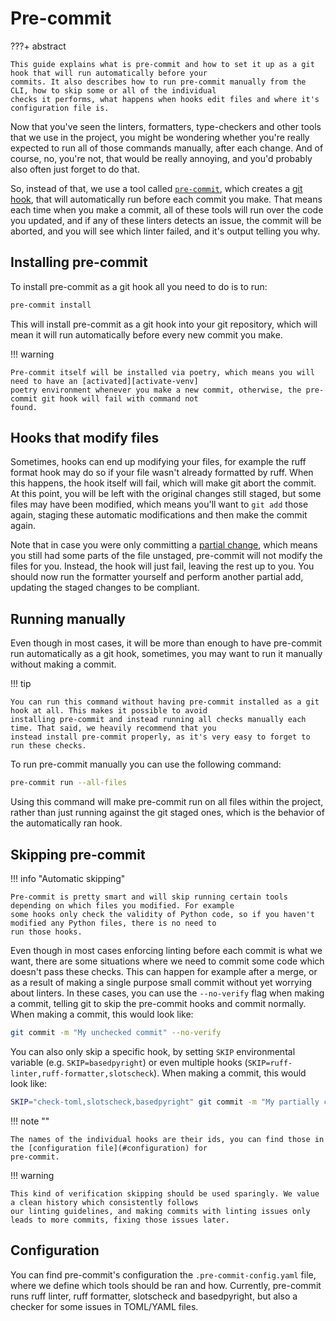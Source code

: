# Pre-commit

???+ abstract

    This guide explains what is pre-commit and how to set it up as a git hook that will run automatically before your
    commits. It also describes how to run pre-commit manually from the CLI, how to skip some or all of the individual
    checks it performs, what happens when hooks edit files and where it's configuration file is.

Now that you've seen the linters, formatters, type-checkers and other tools that we use in the project, you might be
wondering whether you're really expected to run all of those commands manually, after each change. And of course, no,
you're not, that would be really annoying, and you'd probably also often just forget to do that.

So, instead of that, we use a tool called [`pre-commit`][pre-commit], which creates a [git hook][git-hooks], that will
automatically run before each commit you make. That means each time when you make a commit, all of these tools will run
over the code you updated, and if any of these linters detects an issue, the commit will be aborted, and you will see
which linter failed, and it's output telling you why.

## Installing pre-commit

To install pre-commit as a git hook all you need to do is to run:

```bash
pre-commit install
```

This will install pre-commit as a git hook into your git repository, which will mean it will run automatically before
every new commit you make.

!!! warning

    Pre-commit itself will be installed via poetry, which means you will need to have an [activated][activate-venv]
    poetry environment whenever you make a new commit, otherwise, the pre-commit git hook will fail with command not
    found.

## Hooks that modify files

Sometimes, hooks can end up modifying your files, for example the ruff format hook may do so if your file wasn't
already formatted by ruff. When this happens, the hook itself will fail, which will make git abort the commit. At this
point, you will be left with the original changes still staged, but some files may have been modified, which means
you'll want to `git add` those again, staging these automatic modifications and then make the commit again.

Note that in case you were only committing a [partial change][partial-git-add], which means you still had some parts of
the file unstaged, pre-commit will not modify the files for you. Instead, the hook will just fail, leaving the rest up
to you. You should now run the formatter yourself and perform another partial add, updating the staged changes to be
compliant.

## Running manually

Even though in most cases, it will be more than enough to have pre-commit run automatically as a git hook,
sometimes, you may want to run it manually without making a commit.

!!! tip

    You can run this command without having pre-commit installed as a git hook at all. This makes it possible to avoid
    installing pre-commit and instead running all checks manually each time. That said, we heavily recommend that you
    instead install pre-commit properly, as it's very easy to forget to run these checks.

To run pre-commit manually you can use the following command:

```bash
pre-commit run --all-files
```

Using this command will make pre-commit run on all files within the project, rather than just running against the
git staged ones, which is the behavior of the automatically ran hook.

## Skipping pre-commit

!!! info "Automatic skipping"

    Pre-commit is pretty smart and will skip running certain tools depending on which files you modified. For example
    some hooks only check the validity of Python code, so if you haven't modified any Python files, there is no need to
    run those hooks.

Even though in most cases enforcing linting before each commit is what we want, there are some situations where we need
to commit some code which doesn't pass these checks. This can happen for example after a merge, or as a result of
making a single purpose small commit without yet worrying about linters. In these cases, you can use the `--no-verify`
flag when making a commit, telling git to skip the pre-commit hooks and commit normally. When making a commit, this
would look like:

```bash
git commit -m "My unchecked commit" --no-verify
```

You can also only skip a specific hook, by setting `SKIP` environmental variable (e.g. `SKIP=basedpyright`) or even
multiple hooks (`SKIP=ruff-linter,ruff-formatter,slotscheck`). When making a commit, this would look like:

```bash
SKIP="check-toml,slotscheck,basedpyright" git commit -m "My partially checked commit"
```

!!! note ""

    The names of the individual hooks are their ids, you can find those in the [configuration file](#configuration) for
    pre-commit.

!!! warning

    This kind of verification skipping should be used sparingly. We value a clean history which consistently follows
    our linting guidelines, and making commits with linting issues only leads to more commits, fixing those issues later.

## Configuration

You can find pre-commit's configuration the `.pre-commit-config.yaml` file, where we define which tools should be ran
and how. Currently, pre-commit runs ruff linter, ruff formatter, slotscheck and basedpyright, but also a checker for
some issues in TOML/YAML files.

[pre-commit]: https://pre-commit.com/
[git-hooks]: https://git-scm.com/book/en/v2/Customizing-Git-Git-Hooks
[activate-venv]: ./setup.md#activating-the-environment
[partial-git-add]: ./great-commits.md#partial-adds
